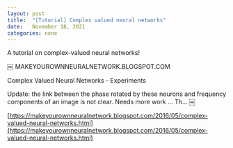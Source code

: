 ```yaml
---
layout: post
title:  "[Tutorial] Complex valued neural networks"
date:   November 18, 2021
categories: none
---
```


A tutorial on complex-valued neural networks! 


￼
MAKEYOUROWNNEURALNETWORK.BLOGSPOT.COM

Complex Valued Neural Networks - Experiments

Update: the link between the phase rotated by these neurons and frequency components of an image is not clear. Needs more work ... Th...
￼

[https://makeyourownneuralnetwork.blogspot.com/2016/05/complex-valued-neural-networks.html](https://makeyourownneuralnetwork.blogspot.com/2016/05/complex-valued-neural-networks.html)
 

